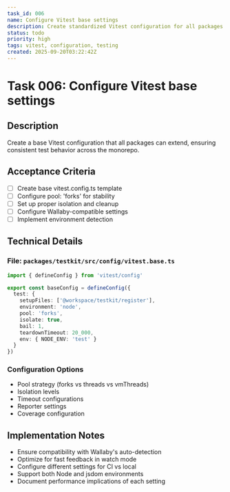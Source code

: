 ```yaml
---
task_id: 006
name: Configure Vitest base settings
description: Create standardized Vitest configuration for all packages
status: todo
priority: high
tags: vitest, configuration, testing
created: 2025-09-20T03:22:42Z
---
```


# Task 006: Configure Vitest base settings

## Description

Create a base Vitest configuration that all packages can extend, ensuring consistent test behavior across the monorepo.

## Acceptance Criteria

- [ ] Create base vitest.config.ts template
- [ ] Configure pool: 'forks' for stability
- [ ] Set up proper isolation and cleanup
- [ ] Configure Wallaby-compatible settings
- [ ] Implement environment detection

## Technical Details

### File: `packages/testkit/src/config/vitest.base.ts`
```typescript
import { defineConfig } from 'vitest/config'

export const baseConfig = defineConfig({
  test: {
    setupFiles: ['@workspace/testkit/register'],
    environment: 'node',
    pool: 'forks',
    isolate: true,
    bail: 1,
    teardownTimeout: 20_000,
    env: { NODE_ENV: 'test' }
  }
})
```

### Configuration Options
- Pool strategy (forks vs threads vs vmThreads)
- Isolation levels
- Timeout configurations
- Reporter settings
- Coverage configuration

## Implementation Notes

- Ensure compatibility with Wallaby's auto-detection
- Optimize for fast feedback in watch mode
- Configure different settings for CI vs local
- Support both Node and jsdom environments
- Document performance implications of each setting